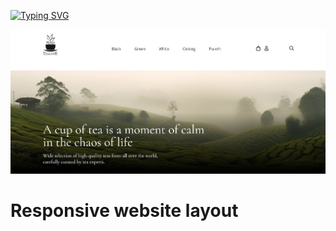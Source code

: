 [![Typing SVG](https://readme-typing-svg.demolab.com?font=Fira+Code&weight=700&size=40&pause=1000&random=false&width=446&height=66&lines=+++++++++++++++++++++Tea+Store)](https://git.io/typing-svg)

![Image alt](https://github.com/remmi755/tea/blob/master/tea.jpg)


<h1>Responsive website layout</h1>
